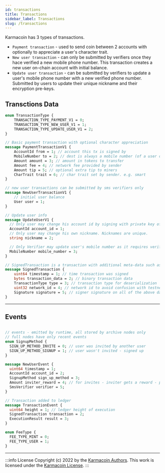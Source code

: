 ```yaml
---
id: transactions
title: Transactions
sidebar_label: Transactions
slug: /transactions
---
```


Karmacoin has 3 types of transactions.
- `Payment transaction` - used to send coin between 2 accounts with optionally to appreciate a user's character trait.
- `New user transaction` - can only be submitted by verifiers once they hace verified a new mobile phone number. This transaction creates a new user on-chain account with initial balance.
- `Update user transaction` - can be submitted by verifiers to update a user's mobile phone number with a new verified phone number. Submitted by users to update their unique nickname and their encryption pre-keys.

## Transctions Data

```protobuf
enum TransactionType {
    TRANSACTION_TYPE_PAYMENT_V1 = 0;
    TRANSACTION_TYPE_NEW_USER_V1 = 1;
    TRANSACTION_TYPE_UPDATE_USER_V1 = 2;
}

// Basic payment transaction with optional character appreciation
message PaymentTransactionV1 {
    AccountId from = 1; // account this tx is signed by
    MobileNumber to = 2; // dest is always a mobile number (of a user or a non-user
    Amount amount = 3; // amount in tokens to transfer
    Amount fee = 4; // network fee provided by sender
    Amount tip = 5; // optional extra tip to miners
    CharTrait trait = 6; // char trait set by sender. e.g. smart
}

// new user transactions can be submitted by sms verifiers only
message NewUserTransactionV1 {
    // initial user balance
    User user = 1;
}

// Update user info
message UpdateUserV1 {
  // Only user may change his account id by signing with private key of old accountId
  AccountId account_id = 1;
  // Only user may change his own nickname. Nicknames are unique.
  string nickname = 2;

  // Only Verifier may update user's mobile number as it requires verification
  MobileNumber mobile_number = 3;
}

// SignedTransaction is a transaction with additional meta-data such as author signature, network id and timestamp.
message SignedTransaction {
    uint64 timestamp = 1; // time transaction was signed
    bytes transaction_data = 2; // binary transaction data
    TransactionType type = 3; // transaction type for deserialization
    uint32 network_id = 4; // network id to avoid confusion with testnets
    Signature signature = 5; // signer signature on all of the above data
}


```

---
## Events

```protobuf

// events - emitted by runtime, all stored by archive nodes only
// full nodes have only recent events
enum SignupMethod {
  SIGN_UP_METHOD_INVITE = 0; // user was invited by another user
  SIGN_UP_METHOD_SIGNUP = 1; // user wasn't invited - signed up
}

message NewUserEvent {
  uint64 timestamp = 1;
  AccountId account_id = 2;
  SignupMethod sign_up_method = 3;
  Amount inviter_reward = 4; // for invites - inviter gets a reward - protocol constant
  SmsVerifier verifier = 5;
}

// Transaction added to ledger
message TransactionEvent {
  uint64 height = 1; // ledger height of execution
  SignedTransaction transaction = 2;
  ExecutionResult result = 3;
}

enum FeeType {
  FEE_TYPE_MINT = 0;
  FEE_TYPE_USER = 1;
}
```

---
:::info License
Copyright (c) 2022 by the [Karmacoin Authors](https://github.com/avive/karmacoin-docs). This work is licensed under the [Karmacoin License](/docs/license).
:::
